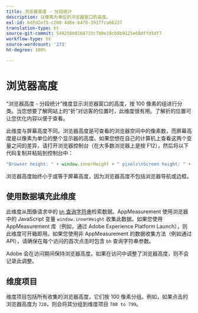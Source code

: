 ```yaml
---
title: 浏览器高度 - 分段统计
description: 以像素为单位的浏览器窗口的高度。
exl-id: bdfd2ef5-c200-4d6e-b478-3917fca66227
translation-type: ht
source-git-commit: 549258b0168733c7b0e28cb8b9125e68dffd5df7
workflow-type: ht
source-wordcount: '273'
ht-degree: 100%

---
```


# 浏览器高度

“浏览器高度 - 分段统计”维度显示浏览器窗口的高度，按 100 像素的组进行分类。当您想要了解网站上的“折”对访客的位置时，此维度很有用。了解折的位置可让您优化内容以便于查看。

此维度与屏幕高度不同。浏览器高度是可查看的浏览器空间中的像素数，而屏幕高度是以像素为单位的整个显示器的高度。如果您想在自己的计算机上查看这两个变量之间的差异，请打开浏览器控制台（在大多数浏览器上是按 F12），然后将以下代码复制并粘贴到控制台中：

```javascript
"Browser height: " + window.innerHeight + " pixels\nScreen height: " + screen.height + " pixels";
```

浏览器高度始终小于或等于屏幕高度，因为浏览器高度不包括浏览器导航或边框。

## 使用数据填充此维度

此维度从图像请求中的 [`bh` 查询字符串](/help/implement/validate/query-parameters.md)检索数据。AppMeasurement 使用浏览器中的 JavaScript 变量 `window.innerHeight` 收集此数据。如果您使用 AppMeasurement 库（例如，通过 Adobe Experience Platform Launch），则此维度可开箱即用。如果您使用非 AppMeasurement 的数据收集方法（例如通过 API），请确保在每个访问的首次点击时包含 `bh` 查询字符串参数。

Adobe 会在访问期间保持浏览器高度。如果在访问中调整了浏览器高度，则不会记录此调整。

## 维度项目

维度项目包括所有收集的浏览器高度，它们按 100 像素分组。例如，如果点击的浏览器高度为 `720`，则会将其分组到维度项目 `700 to 799`。
